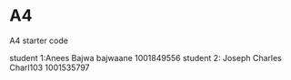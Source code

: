 # A4
A4 starter code

student 1:Anees Bajwa bajwaane 1001849556
student 2: Joseph Charles Charl103     1001535797

